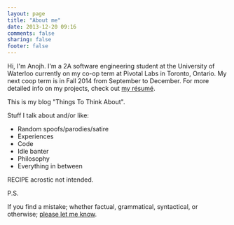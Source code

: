 ```yaml
---
layout: page
title: "About me"
date: 2013-12-20 09:16
comments: false
sharing: false
footer: false
---
```


Hi, I'm Anojh. I'm a 2A software engineering student at the University of Waterloo currently on my co-op term at Pivotal Labs in Toronto, Ontario. My next coop term is in Fall 2014 from September to December. For more detailed info on my projects, check out [my résumé](http://pluszero.ca/resume). 


This is my blog "Things To Think About".

Stuff I talk about and/or like:

- Random spoofs/parodies/satire
- Experiences
- Code
- Idle banter
- Philosophy
- Everything in between

RECIPE acrostic not intended.

P.S.

If you find a mistake; whether factual, grammatical, syntactical, or otherwise; [please let me know](<mailto:anojhgnanachandran@gmail.com>).
